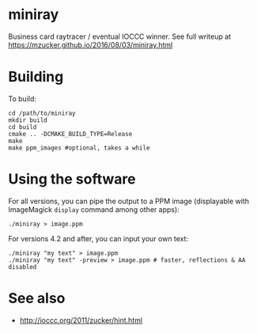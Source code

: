 miniray
=======
Business card raytracer / eventual IOCCC winner. See full writeup at <https://mzucker.github.io/2016/08/03/miniray.html>

Building
========

To build:

    cd /path/to/miniray
    mkdir build
    cd build
    cmake .. -DCMAKE_BUILD_TYPE=Release
    make
    make ppm_images #optional, takes a while


Using the software
==================

For all versions, you can pipe the output to a PPM image (displayable with ImageMagick `display` command among other apps):

    ./miniray > image.ppm

For versions 4.2 and after, you can input your own text:

    ./miniray "my text" > image.ppm
    ./miniray "my text" -preview > image.ppm # faster, reflections & AA disabled

See also
========

  - <http://ioccc.org/2011/zucker/hint.html>
